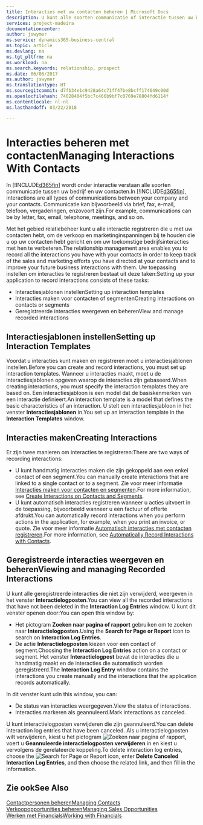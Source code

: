```yaml
---
title: Interacties met uw contacten beheren | Microsoft Docs
description: U kunt alle soorten communicatie of interactie tussen uw bedrijf en uw contacten beheren. Bijvoorbeeld brieven, telefoongesprekken, vergaderingen, enzovoort.
services: project-madeira
documentationcenter: 
author: jswymer
ms.service: dynamics365-business-central
ms.topic: article
ms.devlang: na
ms.tgt_pltfrm: na
ms.workload: na
ms.search.keywords: relationship, prospect
ms.date: 06/06/2017
ms.author: jswymer
ms.translationtype: HT
ms.sourcegitcommit: d7fb34e1c9428a64c71ff47be8bcff174649c00d
ms.openlocfilehash: 74028404f5bc7c466b9bf7c0769e78804fd6114f
ms.contentlocale: nl-nl
ms.lasthandoff: 03/22/2018

---
```

# <a name="managing-interactions-with-contacts"></a><span data-ttu-id="ebc30-103">Interacties beheren met contacten</span><span class="sxs-lookup"><span data-stu-id="ebc30-103">Managing Interactions With Contacts</span></span>
<span data-ttu-id="ebc30-104">In [!INCLUDE[d365fin](includes/d365fin_md.md)] wordt onder interactie verstaan alle soorten communicatie tussen uw bedrijf en uw contacten.</span><span class="sxs-lookup"><span data-stu-id="ebc30-104">In [!INCLUDE[d365fin](includes/d365fin_md.md)], interactions are all types of communications between your company and your contacts.</span></span> <span data-ttu-id="ebc30-105">Communicatie kan bijvoorbeeld via brief, fax, e-mail, telefoon, vergaderingen, enzovoort zijn.</span><span class="sxs-lookup"><span data-stu-id="ebc30-105">For example, communications can be by letter, fax, email, telephone, meetings, and so on.</span></span>

<span data-ttu-id="ebc30-106">Met het gebied relatiebeheer kunt u alle interactie registreren die u met uw contacten hebt, om de verkoop en marketinginspanningen bij te houden die u op uw contacten hebt gericht en om uw toekomstige bedrijfsinteracties met hen te verbeteren.</span><span class="sxs-lookup"><span data-stu-id="ebc30-106">The relationship management area enables you to record all the interactions you have with your contacts in order to keep track of the sales and marketing efforts you have directed at your contacts and to improve your future business interactions with them.</span></span> <span data-ttu-id="ebc30-107">Uw toepassing instellen om interacties te registreren bestaat uit deze taken:</span><span class="sxs-lookup"><span data-stu-id="ebc30-107">Setting up your application to record interactions consists of these tasks:</span></span>

* <span data-ttu-id="ebc30-108">Interactiesjablonen instellen</span><span class="sxs-lookup"><span data-stu-id="ebc30-108">Setting up interaction templates</span></span>  
* <span data-ttu-id="ebc30-109">Interacties maken voor contacten of segmenten</span><span class="sxs-lookup"><span data-stu-id="ebc30-109">Creating interactions on contacts or segments</span></span>  
* <span data-ttu-id="ebc30-110">Geregistreerde interacties weergeven en beheren</span><span class="sxs-lookup"><span data-stu-id="ebc30-110">View and manage recorded interactions</span></span>  

##  <a name="setting-up-interaction-templates"></a><span data-ttu-id="ebc30-111">Interactiesjablonen instellen</span><span class="sxs-lookup"><span data-stu-id="ebc30-111">Setting up Interaction Templates</span></span>
<span data-ttu-id="ebc30-112">Voordat u interacties kunt maken en registreren moet u interactiesjablonen instellen.</span><span class="sxs-lookup"><span data-stu-id="ebc30-112">Before you can create and record interactions, you must set up interaction templates.</span></span> <span data-ttu-id="ebc30-113">Wanneer u interacties maakt, moet u de interactiesjablonen opgeven waarop de interacties zijn gebaseerd.</span><span class="sxs-lookup"><span data-stu-id="ebc30-113">When creating interactions, you must specify the interaction templates they are based on.</span></span> <span data-ttu-id="ebc30-114">Een interactiesjabloon is een model dat de basiskenmerken van een interactie definieert.</span><span class="sxs-lookup"><span data-stu-id="ebc30-114">An interaction template is a model that defines the basic characteristics of an interaction.</span></span>
<span data-ttu-id="ebc30-115">U stelt een interactiesjabloon in het venster **Interactiesjablonen** in.</span><span class="sxs-lookup"><span data-stu-id="ebc30-115">You set up an interaction template in the **Interaction Templates** window.</span></span>  

## <a name="creating-interactions"></a><span data-ttu-id="ebc30-116">Interacties maken</span><span class="sxs-lookup"><span data-stu-id="ebc30-116">Creating Interactions</span></span>
<span data-ttu-id="ebc30-117">Er zijn twee manieren om interacties te registreren:</span><span class="sxs-lookup"><span data-stu-id="ebc30-117">There are two ways of recording interactions:</span></span>

* <span data-ttu-id="ebc30-118">U kunt handmatig  interacties maken die zijn gekoppeld aan een enkel contact of een segment.</span><span class="sxs-lookup"><span data-stu-id="ebc30-118">You can manually create interactions that are linked to a single contact or to a segment.</span></span> <span data-ttu-id="ebc30-119">Zie voor meer informatie [Interacties maken voor contacten en segmenten](marketing-how-create-interactions.md).</span><span class="sxs-lookup"><span data-stu-id="ebc30-119">For more information, see [Create Interactions on Contacts and Segments](marketing-how-create-interactions.md).</span></span>  
* <span data-ttu-id="ebc30-120">U kunt automatisch interacties registreren wanneer u acties uitvoert in de toepassing, bijvoorbeeld wanneer u een factuur of offerte afdrukt.</span><span class="sxs-lookup"><span data-stu-id="ebc30-120">You can automatically record interactions when you perform actions in the application, for example, when you print an invoice, or quote.</span></span> <span data-ttu-id="ebc30-121">Zie voor meer informatie [Automatisch interacties met contacten registreren](marketing-auto-record-interactions.md).</span><span class="sxs-lookup"><span data-stu-id="ebc30-121">For more information, see [Automatically Record Interactions with Contacts](marketing-auto-record-interactions.md).</span></span>

## <a name="viewing-and-managing-recorded-interactions"></a><span data-ttu-id="ebc30-122">Geregistreerde interacties weergeven en beheren</span><span class="sxs-lookup"><span data-stu-id="ebc30-122">Viewing and managing Recorded Interactions</span></span>
<span data-ttu-id="ebc30-123">U kunt alle geregistreerde interacties die niet zijn verwijderd, weergeven in het venster **Interactielogposten**.</span><span class="sxs-lookup"><span data-stu-id="ebc30-123">You can view all the recorded interactions that have not been deleted in the **Interaction Log Entries** window.</span></span> <span data-ttu-id="ebc30-124">U kunt dit venster openen door:</span><span class="sxs-lookup"><span data-stu-id="ebc30-124">You can open this window by:</span></span>

* <span data-ttu-id="ebc30-125">Het pictogram **Zoeken naar pagina of rapport** gebruiken om te zoeken naar **Interactielogposten**.</span><span class="sxs-lookup"><span data-stu-id="ebc30-125">Using the **Search for Page or Report** icon to search on **Interaction Log Entries**.</span></span>
* <span data-ttu-id="ebc30-126">De actie **Interactielogposten** kiezen voor een contact of segment.</span><span class="sxs-lookup"><span data-stu-id="ebc30-126">Choosing the **Interaction Log Entries** action on a contact or segment.</span></span>
  <span data-ttu-id="ebc30-127">Het venster **Interactielogpost** bevat de interacties die u handmatig maakt en de interacties die automatisch worden geregistreerd.</span><span class="sxs-lookup"><span data-stu-id="ebc30-127">The **Interaction Log Entry** window contains the interactions you create manually and the interactions that the application records automatically.</span></span>

<span data-ttu-id="ebc30-128">In dit venster kunt u:</span><span class="sxs-lookup"><span data-stu-id="ebc30-128">In this window, you can:</span></span>

* <span data-ttu-id="ebc30-129">De status van interacties weergegeven.</span><span class="sxs-lookup"><span data-stu-id="ebc30-129">View the status of interactions.</span></span>
* <span data-ttu-id="ebc30-130">Interacties markeren als geannuleerd.</span><span class="sxs-lookup"><span data-stu-id="ebc30-130">Mark interactions as canceled.</span></span>

<span data-ttu-id="ebc30-131">U kunt interactielogposten verwijderen die zijn geannuleerd.</span><span class="sxs-lookup"><span data-stu-id="ebc30-131">You can delete interaction log entries that have been canceled.</span></span> <span data-ttu-id="ebc30-132">Als u interactielogposten wilt verwijderen, kiest u het pictogram ![Zoeken naar pagina of rapport](media/ui-search/search_small.png "pictogram Zoeken naar pagina of rapport"), voert u **Geannuleerde interactielogposten verwijderen** in en kiest u vervolgens de gerelateerde koppeling.</span><span class="sxs-lookup"><span data-stu-id="ebc30-132">To delete interaction log entries, choose the ![Search for Page or Report](media/ui-search/search_small.png "Search for Page or Report icon") icon, enter **Delete Canceled Interaction Log Entries**, and then choose the related link, and then fill in the information.</span></span>

## <a name="see-also"></a><span data-ttu-id="ebc30-133">Zie ook</span><span class="sxs-lookup"><span data-stu-id="ebc30-133">See Also</span></span>
[<span data-ttu-id="ebc30-134">Contactpersonen beheren</span><span class="sxs-lookup"><span data-stu-id="ebc30-134">Managing Contacts</span></span>](marketing-contacts.md)  
[<span data-ttu-id="ebc30-135">Verkoopopportunities beheren</span><span class="sxs-lookup"><span data-stu-id="ebc30-135">Managing Sales Opportunities</span></span>](marketing-manage-sales-opportunities.md)  
[<span data-ttu-id="ebc30-136">Werken met Financials</span><span class="sxs-lookup"><span data-stu-id="ebc30-136">Working with Financials</span></span>](ui-work-product.md)  

